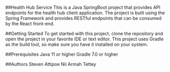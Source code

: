 ##Health Hub Service
This is a Java SpringBoot project that provides API endpoints for the health hub client application. The project is built using the Spring Framework and provides RESTful endpoints that can be consumed by the React front-end.

##Getting Started
To get started with this project, clone the repository and open the project in your favorite IDE or text editor. This project uses Gradle as the build tool, so make sure you have it installed on your system.

##Prerequisites
Java 11 or higher
Gradle 7.0 or higher

##Authors
Steven Attipoe
Nii Armah Tettey
